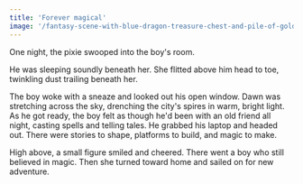 ```yaml
---
title: 'Forever magical'
image: '/fantasy-scene-with-blue-dragon-treasure-chest-and-pile-of-golden-coins-d-illustration-707801968.jpg'
---
```


One night, the pixie swooped into the boy's room.

He was sleeping soundly beneath her. She flitted above him head to toe, twinkling dust trailing beneath her.

The boy woke with a sneaze and looked out his open window. Dawn was stretching across the sky, drenching the city's spires in warm, bright light. As he got ready, the boy felt as though he'd been with an old friend all night, casting spells and telling tales. He grabbed his laptop and headed out. There were stories to shape, platforms to build, and magic to make.

High above, a small figure smiled and cheered. There went a boy who still believed in magic. Then she turned toward home and sailed on for new adventure.
